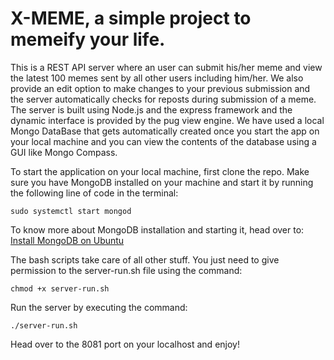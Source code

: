 # X-MEME, a simple project to memeify your life.

This is a REST API server where an user can submit his/her meme and view the latest 100 memes sent by all other users including him/her.
We also provide an edit option to make changes to your previous submission and the server automatically checks for reposts during submission of a meme.
The server is built using Node.js and the express framework and the dynamic interface is provided by the pug view engine.
We have used a local Mongo DataBase that gets automatically created once you start the app on your local machine and you can view the contents of the database using a GUI like Mongo Compass.

To start the application on your local machine, first clone the repo. Make sure you have MongoDB installed on your machine and start it by running the following line of code in the terminal:

```sudo systemctl start mongod```

To know more about MongoDB installation and starting it, head over to: [Install MongoDB on Ubuntu](https://docs.mongodb.com/manual/tutorial/install-mongodb-on-ubuntu/)

The bash scripts take care of all other stuff. You just need to give permission to the server-run.sh file using the command:

```chmod +x server-run.sh```

Run the server by executing the command:

```./server-run.sh```

Head over to the 8081 port on your localhost and enjoy!
